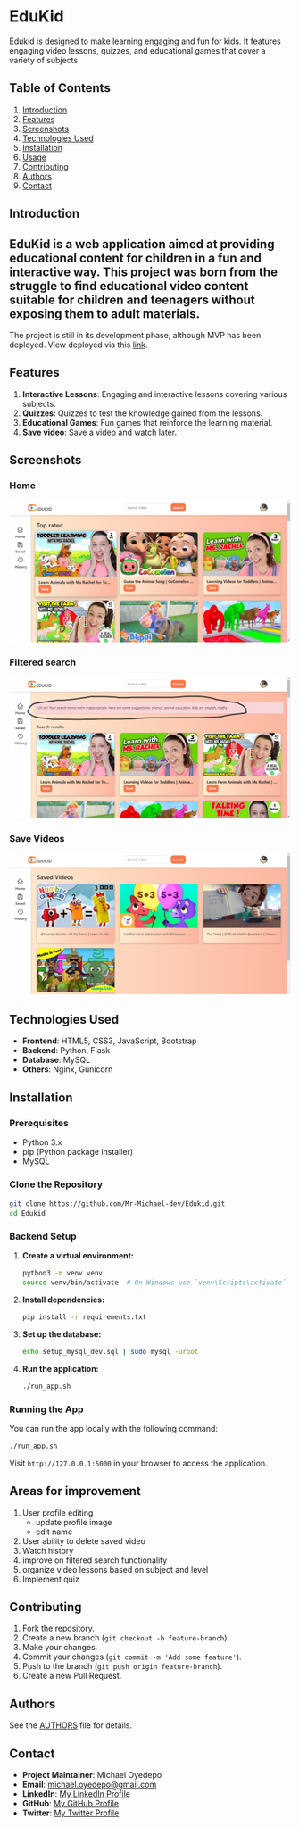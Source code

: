 # EduKid

Edukid is designed to make learning engaging and fun for kids. It features engaging video lessons, quizzes, and educational games that cover a variety of subjects.

## Table of Contents
1. [Introduction](#introduction)
2. [Features](#features)
3. [Screenshots](#screenshots)
4. [Technologies Used](#technologies-used)
5. [Installation](#installation)
6. [Usage](#usage)
7. [Contributing](#contributing)
8. [Authors](#license)
9. [Contact](#contact)

## Introduction

EduKid is a web application aimed at providing educational content for children in a fun and interactive way. This project was born from the struggle to find educational video content suitable for children and teenagers without exposing them to adult materials.
---
The project is still in its development phase, although MVP has been deployed.
View deployed via this [link](edukid.michaeloyedeposervices.tech).

## Features
1. **Interactive Lessons**: Engaging and interactive lessons covering various subjects.
2. **Quizzes**: Quizzes to test the knowledge gained from the lessons.
3. **Educational Games**: Fun games that reinforce the learning material.
4. **Save video**: Save a video and watch later.

## Screenshots
### Home
![Home page](/static/images/feature1.png)

### Filtered search
![Filtered search](/static/images/feature2.png)

### Save Videos
![Saved Videos](/static/images/feature3.png)

## Technologies Used
- **Frontend**: HTML5, CSS3, JavaScript, Bootstrap
- **Backend**: Python, Flask
- **Database**: MySQL
- **Others**: Nginx, Gunicorn

## Installation
### Prerequisites
- Python 3.x
- pip (Python package installer)
- MySQL

### Clone the Repository
```sh
git clone https://github.com/Mr-Michael-dev/Edukid.git
cd Edukid
```

### Backend Setup
1. **Create a virtual environment:**
    ```sh
    python3 -m venv venv
    source venv/bin/activate  # On Windows use `venv\Scripts\activate`
    ```

2. **Install dependencies:**
    ```sh
    pip install -r requirements.txt
    ```

3. **Set up the database:**
    ```sh
    echo setup_mysql_dev.sql | sudo mysql -uroot
    ```

4. **Run the application:**
    ```sh
    ./run_app.sh
    ```

### Running the App
You can run the app locally with the following command:
```sh
./run_app.sh
```
Visit `http://127.0.0.1:5000` in your browser to access the application.


## Areas for improvement
1. User profile editing
    - update profile image
    - edit name
2. User ability to delete saved video
3. Watch history
4. improve on filtered search functionality
5. organize video lessons based on subject and level
6. Implement quiz

## Contributing
1. Fork the repository.
2. Create a new branch (`git checkout -b feature-branch`).
3. Make your changes.
4. Commit your changes (`git commit -m 'Add some feature'`).
5. Push to the branch (`git push origin feature-branch`).
6. Create a new Pull Request.

## Authors
See the [AUTHORS](AUTHORS) file for details.

## Contact
- **Project Maintainer**: Michael Oyedepo
- **Email**: michael.oyedepo@gmail.com
- **LinkedIn**: [My LinkedIn Profile](https://www.linkedin.com/in/michael-oyedepo)
- **GitHub**: [My GitHub Profile](https://github.com/Mr-Michael-dev)
- **Twitter**: [My Twitter Profile](https://twitter.com/michealoyedepo)
